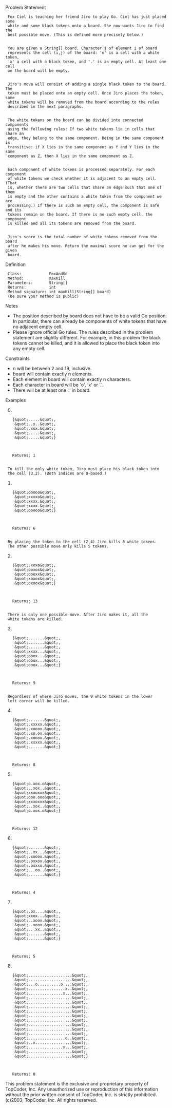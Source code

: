 

Problem Statement

     Fox Ciel is teaching her friend Jiro to play Go. Ciel has just placed some
     white and some black tokens onto a board. She now wants Jiro to find the
     best possible move. (This is defined more precisely below.)


     You are given a String[] board. Character j of element i of board
     represents the cell (i,j) of the board: 'o' is a cell with a white token,
     'x' a cell with a black token, and '.' is an empty cell. At least one cell
     on the board will be empty.


     Jiro's move will consist of adding a single black token to the board. The
     token must be placed onto an empty cell. Once Jiro places the token, some
     white tokens will be removed from the board according to the rules
     described in the next paragraphs.


     The white tokens on the board can be divided into connected components
     using the following rules: If two white tokens lie in cells that share an
     edge, they belong to the same component. Being in the same component is
     transitive: if X lies in the same component as Y and Y lies in the same
     component as Z, then X lies in the same component as Z.


     Each component of white tokens is processed separately. For each component
     of white tokens we check whether it is adjacent to an empty cell. (That
     is, whether there are two cells that share an edge such that one of them
     is empty and the other contains a white token from the component we are
     processing.) If there is such an empty cell, the component is safe and its
     tokens remain on the board. If there is no such empty cell, the component
     is killed and all its tokens are removed from the board.


     Jiro's score is the total number of white tokens removed from the board
     after he makes his move. Return the maximal score he can get for the given
     board.

Definition


     Class:            FoxAndGo
     Method:           maxKill
     Parameters:       String[]
     Returns:          int
     Method signature: int maxKill(String[] board)
     (be sure your method is public)

    

Notes

  -  The position described by board does not have to be a valid Go position.
     In particular, there can already be components of white tokens that have
     no adjacent empty cell.
  -  Please ignore official Go rules. The rules described in the problem
     statement are slightly different. For example, in this problem the black
     tokens cannot be killed, and it is allowed to place the black token into
     any empty cell.

Constraints

  -  n will be between 2 and 19, inclusive.
  -  board will contain exactly n elements.
  -  Each element in board will contain exactly n characters.
  -  Each character in board will be 'o', 'x' or '.'.
  -  There will be at least one '.' in board.

Examples

 0)



       {&quot;.....&quot;,
        &quot;..x..&quot;,
        &quot;.xox.&quot;,
        &quot;.....&quot;,
        &quot;.....&quot;}
    


       Returns: 1


     To kill the only white token, Jiro must place his black token into
     the cell (3,2). (Both indices are 0-based.)


 1)



       {&quot;ooooo&quot;,
        &quot;xxxxo&quot;,
        &quot;xxxx.&quot;,
        &quot;xxxx.&quot;,
        &quot;ooooo&quot;}
    


       Returns: 6


     By placing the token to the cell (2,4) Jiro kills 6 white tokens.
     The other possible move only kills 5 tokens.


 2)



       {&quot;.xoxo&quot;,
        &quot;ooxox&quot;,
        &quot;oooxx&quot;,
        &quot;xoxox&quot;,
        &quot;oxoox&quot;}
    


       Returns: 13


     There is only one possible move. After Jiro makes it, all the
     white tokens are killed.


 3)



       {&quot;.......&quot;,
        &quot;.......&quot;,
        &quot;.......&quot;,
        &quot;xxxx...&quot;,
        &quot;ooox...&quot;,
        &quot;ooox...&quot;,
        &quot;ooox...&quot;}



       Returns: 9


     Regardless of where Jiro moves, the 9 white tokens in the lower
     left corner will be killed.


 4)



       {&quot;.......&quot;,
        &quot;.xxxxx.&quot;,
        &quot;.xooox.&quot;,
        &quot;.xo.ox.&quot;,
        &quot;.xooox.&quot;,
        &quot;.xxxxx.&quot;,
        &quot;.......&quot;}



       Returns: 8




 5)



       {&quot;o.xox.o&quot;,
        &quot;..xox..&quot;,
        &quot;xxxoxxx&quot;,
        &quot;ooo.ooo&quot;,
        &quot;xxxoxxx&quot;,
        &quot;..xox..&quot;,
        &quot;o.xox.o&quot;}



       Returns: 12




 6)



       {&quot;.......&quot;,
        &quot;..xx...&quot;,
        &quot;.xooox.&quot;,
        &quot;.oxxox.&quot;,
        &quot;.oxxxo.&quot;,
        &quot;...oo..&quot;,
        &quot;.......&quot;}



       Returns: 4




 7)



       {&quot;.ox....&quot;,
        &quot;xxox...&quot;,
        &quot;..xoox.&quot;,
        &quot;..xoox.&quot;,
        &quot;...xx..&quot;,
        &quot;.......&quot;,
        &quot;.......&quot;}



       Returns: 5




 8)



       {&quot;...................&quot;,
        &quot;...................&quot;,
        &quot;...o..........o....&quot;,
        &quot;................x..&quot;,
        &quot;...............x...&quot;,
        &quot;...................&quot;,
        &quot;...................&quot;,
        &quot;...................&quot;,
        &quot;...................&quot;,
        &quot;...................&quot;,
        &quot;...................&quot;,
        &quot;...................&quot;,
        &quot;...................&quot;,
        &quot;...................&quot;,
        &quot;................o..&quot;,
        &quot;..x................&quot;,
        &quot;...............x...&quot;,
        &quot;...................&quot;,
        &quot;...................&quot;}



       Returns: 0





This problem statement is the exclusive and proprietary property of TopCoder,
Inc. Any unauthorized use or reproduction of this information without the prior
written consent of TopCoder, Inc. is strictly prohibited. (c)2003, TopCoder,
Inc. All rights reserved.
